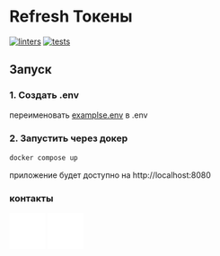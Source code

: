 # Refresh Токены

[![linters](https://github.com/WhaleShip/med-token/actions/workflows/golangci-lint.yml/badge.svg)](https://github.com/WhaleShip/med-token/actions/workflows/golangci-lint.yml)
[![tests](https://github.com/WhaleShip/med-token/actions/workflows/unit-tests.yaml/badge.svg)](https://github.com/WhaleShip/med-token/actions/workflows/unit-tests.yaml)

## Запуск

### 1. Создать .env

переименовать [examplse.env](example.env) в .env


### 2. Запустить через докер
```sh
docker compose up
```


приложение будет доступно на http://localhost:8080



### контакты
[![Telegram Icon](https://raw.githubusercontent.com/CLorant/readme-social-icons/main/large/light/telegram.svg)](https://t.me/PanHater)
[![medium-light-discord](https://raw.githubusercontent.com/CLorant/readme-social-icons/main/large/light/discord.svg)](https://discord.com/users/1249015796852719617)